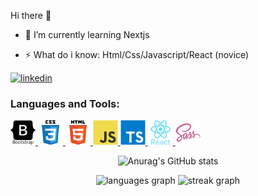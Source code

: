  Hi there 👋

- 🌱 I’m currently learning Nextjs
<!-- - 📫 How to reach me:linkedin.com/in/emre-er-4b8348261 -->
- ⚡ What do i know: Html/Css/Javascript/React (novice)

[![linkedin](https://img.shields.io/badge/Linkedin-000000?style=for-the-badge&logo=Linkedin&logoColor=white)](https://www.linkedin.com/in/emre-er-4b8348261/)








<h3 align="left">Languages and Tools:</h3>
<p align="left"> 
 <a href="https://getbootstrap.com" target="_blank" rel="noreferrer"> 
 <img src="https://raw.githubusercontent.com/devicons/devicon/master/icons/bootstrap/bootstrap-plain-wordmark.svg" alt="bootstrap" width="40" height="40"/> 
 </a> 
 <a href="https://www.w3schools.com/css/" target="_blank" rel="noreferrer"> <img src="https://raw.githubusercontent.com/devicons/devicon/master/icons/css3/css3-original-wordmark.svg" alt="css3" width="40" height="40"/> 
 </a> 
 <a href="https://www.w3.org/html/" target="_blank" rel="noreferrer"> 
 <img src="https://raw.githubusercontent.com/devicons/devicon/master/icons/html5/html5-original-wordmark.svg" alt="html5" width="40" height="40"/> 
</a> 
<a href="https://developer.mozilla.org/en-US/docs/Web/JavaScript" target="_blank" rel="noreferrer"> 
<img src="https://raw.githubusercontent.com/devicons/devicon/master/icons/javascript/javascript-original.svg" alt="javascript" width="40" height="40"/> 
</a>
 <a href="https://www.typescriptlang.org/" target="_blank" rel="noreferrer"> 
<img src="https://raw.githubusercontent.com/devicons/devicon/master/icons/typescript/typescript-original.svg" alt="typescript" width="40" height="40"/> 
</a> 
<a href="https://reactjs.org/" target="_blank" rel="noreferrer"> 
<img src="https://raw.githubusercontent.com/devicons/devicon/master/icons/react/react-original-wordmark.svg" alt="react" width="40" height="40"/> 
</a> 
<a href="https://sass-lang.com" target="_blank" rel="noreferrer"> 
<img src="https://raw.githubusercontent.com/devicons/devicon/master/icons/sass/sass-original.svg" alt="sass" width="40" height="40"/>
</a> 
</p>




<div align="center">
 
 ![Anurag's GitHub stats](https://github-readme-stats.vercel.app/api?username=emredevs&theme=dracula&show_icons=true)

<!--   <img src="https://github-readme-stats.vercel.app/api?username=emredevs&hide_title=false&hide_rank=false&show_icons=true&include_all_commits=true&count_private=true&disable_animations=false&theme=dracula&locale=en&hide_border=false" height="180" alt="stats graph"  /> -->
  <img src="https://github-readme-stats.vercel.app/api/top-langs?username=emredevs&locale=en&hide_title=false&layout=compact&card_width=320&langs_count=5&theme=dracula&hide_border=false" height="180" alt="languages graph"  />
  <img src="https://streak-stats.demolab.com?user=emredevs&locale=en&mode=daily&theme=dracula&hide_border=false&border_radius=5" height="180" alt="streak graph"  />
</div>






<!-- ![Github stats 2](https://github-readme-stats.vercel.app/api?username=emredevs&show_icons=true&theme=radical)
[![Top Langs](https://github-readme-stats.vercel.app/api/top-langs/?username=emredevs&layout=donut)](https://github.com/emredevs/github-readme-stats) -->
